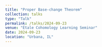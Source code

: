 ```yaml
---
title: "Proper Base-change Theorem"
collection: talks
type: "Talk"
permalink: /talks/2024-09-23
venue: "Étale Cohomology Learning Seminar"
date: 2024-09-23
location: "Urbana, IL"
---
```


